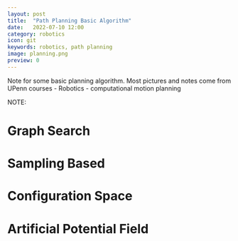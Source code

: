 ```yaml
---
layout: post
title:  "Path Planning Basic Algorithm"
date:   2022-07-10 12:00
category: robotics
icon: git
keywords: robotics, path planning
image: planning.png
preview: 0
---
```

Note for some basic planning algorithm.
Most pictures and notes come from UPenn courses - Robotics - computational motion planning

NOTE:

# Graph Search
<object data="https://yifansu1301.github.io/assets/pdf/Robotics - Computational Motion Planning.pdf" style="width:100%" height="1000" type="application/pdf"></object>

# Sampling Based
<object data="https://yifansu1301.github.io/assets/pdf/Robotics - Computational Motion Planning (Sampling-based).pdf" style="width:100%" height="1000" type="application/pdf"></object>

# Configuration Space
<object data="https://yifansu1301.github.io/assets/pdf/Robotics - Computational Motion Planning (Configuaration Space).pdf" style="width:100%" height="1000" type="application/pdf"></object>

# Artificial Potential Field
<object data="https://yifansu1301.github.io/assets/pdf/Robotics - Computational Motion Planning (Artificial Potential Field).pdf" style="width:100%" height="1000" type="application/pdf"></object>